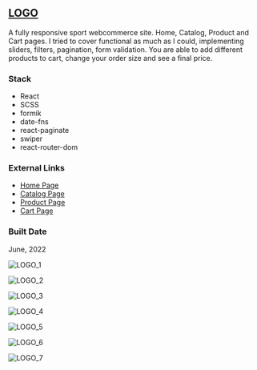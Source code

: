 [LOGO](https://pet-react-logo.vercel.app/)
----------------------------------------------------------------------------------------

A fully responsive sport webcommerce site. Home, Catalog, Product and Cart pages. I tried to cover functional as much as I could, implementing sliders, filters, pagination, form validation. You are able to add different products to cart, change your order size and see a final price.

### Stack

*   React
*   SCSS
*   formik
*   date-fns
*   react-paginate
*   swiper
*   react-router-dom

### External Links

*   [Home Page](https://pet-react-logo.vercel.app/)
*   [Catalog Page](https://pet-react-logo.vercel.app/catalog)
*   [Product Page](https://pet-react-logo.vercel.app/catalog/aab5d2d6-51769-4f79-9baa-2469d676321f)
*   [Cart Page](https://pet-react-logo.vercel.app/cart)

### Built Date

June, 2022

![LOGO_1](https://firebasestorage.googleapis.com/v0/b/petrinich-sergey----portfolio.appspot.com/o/PET_REACT_LOGO%2FLOGO_1.jpg?alt=media&token=154d4b9a-6815-428e-b8c0-e90e5078a280)

![LOGO_2](https://firebasestorage.googleapis.com/v0/b/petrinich-sergey----portfolio.appspot.com/o/PET_REACT_LOGO%2FLOGO_2.jpg?alt=media&token=426ca174-3dd8-4e13-93f6-3b7dd33f4393)

![LOGO_3](https://firebasestorage.googleapis.com/v0/b/petrinich-sergey----portfolio.appspot.com/o/PET_REACT_LOGO%2FLOGO_3.jpg?alt=media&token=2e49c54f-9f41-471d-b926-1ffe52ab9815)

![LOGO_4](https://firebasestorage.googleapis.com/v0/b/petrinich-sergey----portfolio.appspot.com/o/PET_REACT_LOGO%2FLOGO_4.jpg?alt=media&token=5bfe1b58-da35-49cb-b663-1c576d0515ac)

![LOGO_5](https://firebasestorage.googleapis.com/v0/b/petrinich-sergey----portfolio.appspot.com/o/PET_REACT_LOGO%2FLOGO_5.jpg?alt=media&token=689a7c1d-f139-4d4e-ad8a-0058f90bd1da)

![LOGO_6](https://firebasestorage.googleapis.com/v0/b/petrinich-sergey----portfolio.appspot.com/o/PET_REACT_LOGO%2FLOGO_6.jpg?alt=media&token=09e33fc3-21cd-47af-af52-3f3c3ee45166)

![LOGO_7](https://firebasestorage.googleapis.com/v0/b/petrinich-sergey----portfolio.appspot.com/o/PET_REACT_LOGO%2FLOGO_7.jpg?alt=media&token=57617804-c511-46bd-8282-185a12b140c8)
